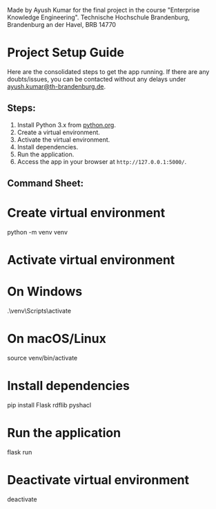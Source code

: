 Made by Ayush Kumar for the final project in the course "Enterprise Knowledge Engineering". 
Technische Hochschule Brandenburg, Brandenburg an der Havel, BRB 14770

# Project Setup Guide

Here are the consolidated steps to get the app running. If there are any doubts/issues, you can be contacted without any delays under ayush.kumar@th-brandenburg.de.

## Steps:

1. Install Python 3.x from [python.org](https://www.python.org/downloads/).
2. Create a virtual environment.
3. Activate the virtual environment.
4. Install dependencies.
5. Run the application.
6. Access the app in your browser at `http://127.0.0.1:5000/`.

## Command Sheet:

# Create virtual environment
python -m venv venv

# Activate virtual environment
# On Windows
.\venv\Scripts\activate
# On macOS/Linux
source venv/bin/activate

# Install dependencies
pip install Flask rdflib pyshacl

# Run the application
flask run

# Deactivate virtual environment
deactivate

